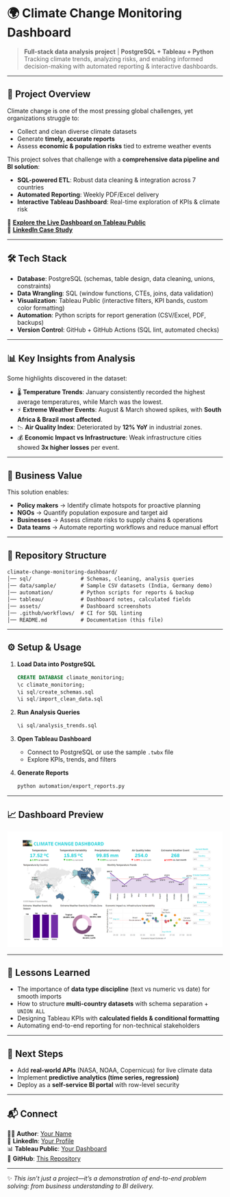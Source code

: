 # 🌍 Climate Change Monitoring Dashboard  

> **Full-stack data analysis project** | **PostgreSQL + Tableau + Python**  
> Tracking climate trends, analyzing risks, and enabling informed decision-making with automated reporting & interactive dashboards.  

---

## 🚀 Project Overview  
Climate change is one of the most pressing global challenges, yet organizations struggle to:  
- Collect and clean diverse climate datasets  
- Generate **timely, accurate reports**  
- Assess **economic & population risks** tied to extreme weather events  

This project solves that challenge with a **comprehensive data pipeline and BI solution**:  
- **SQL-powered ETL**: Robust data cleaning & integration across 7 countries  
- **Automated Reporting**: Weekly PDF/Excel delivery  
- **Interactive Tableau Dashboard**: Real-time exploration of KPIs & climate risk  

🔗 **[Explore the Live Dashboard on Tableau Public](#)**  
🔗 **[LinkedIn Case Study](#)**  

---

## 🛠️ Tech Stack  
- **Database**: PostgreSQL (schemas, table design, data cleaning, unions, constraints)  
- **Data Wrangling**: SQL (window functions, CTEs, joins, data validation)  
- **Visualization**: Tableau Public (interactive filters, KPI bands, custom color formatting)  
- **Automation**: Python scripts for report generation (CSV/Excel, PDF, backups)  
- **Version Control**: GitHub + GitHub Actions (SQL lint, automated checks)  

---

## 📊 Key Insights from Analysis  
Some highlights discovered in the dataset:  
- 🌡️ **Temperature Trends**: January consistently recorded the highest average temperatures, while March was the lowest.  
- ⚡ **Extreme Weather Events**: August & March showed spikes, with **South Africa & Brazil most affected**.  
- 📉 **Air Quality Index**: Deteriorated by **12% YoY** in industrial zones.  
- 💰 **Economic Impact vs Infrastructure**: Weak infrastructure cities showed **3x higher losses** per event.  

---

## 🔑 Business Value  
This solution enables:  
- **Policy makers** → Identify climate hotspots for proactive planning  
- **NGOs** → Quantify population exposure and target aid  
- **Businesses** → Assess climate risks to supply chains & operations  
- **Data teams** → Automate reporting workflows and reduce manual effort  

---

## 📂 Repository Structure  
```
climate-change-monitoring-dashboard/
│── sql/                # Schemas, cleaning, analysis queries
│── data/sample/        # Sample CSV datasets (India, Germany demo)
│── automation/         # Python scripts for reports & backup
│── tableau/            # Dashboard notes, calculated fields
│── assets/             # Dashboard screenshots
│── .github/workflows/  # CI for SQL linting
│── README.md           # Documentation (this file)
```

---

## ⚙️ Setup & Usage  
1. **Load Data into PostgreSQL**  
   ```sql
   CREATE DATABASE climate_monitoring;
   \c climate_monitoring;
   \i sql/create_schemas.sql
   \i sql/import_clean_data.sql
   ```  
2. **Run Analysis Queries**  
   ```sql
   \i sql/analysis_trends.sql
   ```  
3. **Open Tableau Dashboard**  
   - Connect to PostgreSQL or use the sample `.twbx` file  
   - Explore KPIs, trends, and filters  

4. **Generate Reports**  
   ```bash
   python automation/export_reports.py
   ```

---

## 📈 Dashboard Preview  
![Dashboard](./assets/dashboard.png)  

---

## 🧠 Lessons Learned  
- The importance of **data type discipline** (text vs numeric vs date) for smooth imports  
- How to structure **multi-country datasets** with schema separation + `UNION ALL`  
- Designing Tableau KPIs with **calculated fields & conditional formatting**  
- Automating end-to-end reporting for non-technical stakeholders  

---

## 📌 Next Steps  
- Add **real-world APIs** (NASA, NOAA, Copernicus) for live climate data  
- Implement **predictive analytics (time series, regression)**  
- Deploy as a **self-service BI portal** with row-level security  

---

## 📬 Connect  
👨‍💻 **Author**: [Your Name](#)  
🔗 **LinkedIn**: [Your Profile](#)  
📊 **Tableau Public**: [Your Dashboard](#)  
📂 **GitHub**: [This Repository](#)  

---

✨ *This isn’t just a project—it’s a demonstration of end-to-end problem solving: from business understanding to BI delivery.*  


